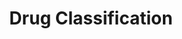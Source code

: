 ---
title: Drug Classification
emoji: 💊
colorFrom: purple
colorTo: yellow
sdk: gradio
sdk_version: 5.33.1
app_file: App/drug_app.py
pinned: false
license: apache-2.0
---
